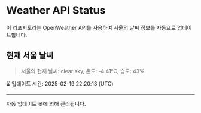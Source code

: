 
# Weather API Status

이 리포지토리는 OpenWeather API를 사용하여 서울의 날씨 정보를 자동으로 업데이트합니다.

## 현재 서울 날씨
> 서울의 현재 날씨: clear sky, 온도: -4.41°C, 습도: 43%

⏳ 업데이트 시간: 2025-02-19 22:20:13 (UTC)

---
자동 업데이트 봇에 의해 관리됩니다.
